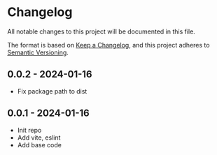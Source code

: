 # Changelog

All notable changes to this project will be documented in this file.

The format is based on [Keep a Changelog](https://keepachangelog.com/en/1.0.0/),
and this project adheres to [Semantic Versioning](https://semver.org/spec/v2.0.0.html).

## 0.0.2 - 2024-01-16

- Fix package path to dist

## 0.0.1 - 2024-01-16

- Init repo
- Add vite, eslint
- Add base code
